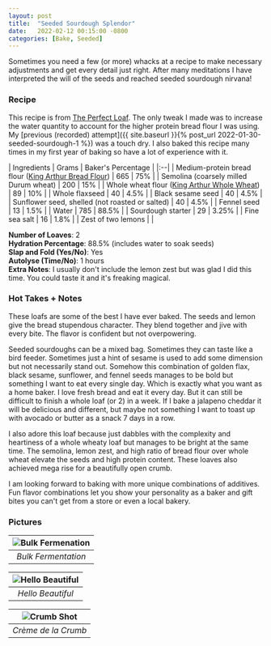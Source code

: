 ```yaml
---
layout: post
title:  "Seeded Sourdough Splendor"
date:   2022-02-12 00:15:00 -0800
categories: [Bake, Seeded]
---
```


Sometimes you need a few (or more) whacks at a recipe to make necessary adjustments and get every detail just right. After many meditations I have interpreted the will of the seeds and reached seeded sourdough nirvana! 

### Recipe
This recipe is from [The Perfect Loaf](https://www.theperfectloaf.com/seeded-sourdough/). The only tweak I made was to increase the water quantity to account for the higher protein bread flour I was using. My [previous (recorded) attempt]({{ site.baseurl }}{% post_url 2022-01-30-seeded-sourdough-1 %}) was a touch dry. I also baked this recipe many times in my first year of baking so have a lot of experience with it.

| Ingredients | Grams | Baker's Percentage |
|:--| 
| Medium-protein bread flour ([King Arthur Bread Flour](https://shop.kingarthurbaking.com/items/organic-bread-flour)) | 665 | 75% |
| Semolina (coarsely milled Durum wheat) | 200 | 15% |
| Whole wheat flour ([King Arthur Whole Wheat](https://shop.kingarthurbaking.com/items/100-whole-wheat-flour)) | 89 | 10% |
| Whole flaxseed | 40 | 4.5% |
| Black sesame seed | 40 | 4.5% |
| Sunflower seed, shelled (not roasted or salted) | 40 | 4.5% |
| Fennel seed | 13 | 1.5% |
| Water | 785 | 88.5% |
| Sourdough starter | 29 | 3.25% |
| Fine sea salt | 16 | 1.8% |
| Zest of two lemons | |

**Number of Loaves**: 2 <br />
**Hydration Percentage**: 88.5% (includes water to soak seeds) <br />
**Slap and Fold (Yes/No)**: Yes <br />
**Autolyse (Time/No)**: 1 hours <br />
**Extra Notes**: I usually don't include the lemon zest but was glad I did this time. You could taste it and it's freaking magical. 

### Hot Takes + Notes

These loafs are some of the best I have ever baked. The seeds and lemon give the bread stupendous character. They blend together and jive with every bite. The flavor is confident but not overpowering. 

Seeded sourdoughs can be a mixed bag. Sometimes they can taste like a bird feeder. Sometimes just a hint of sesame is used to add some dimension but not necessarily stand out. Somehow this combination of golden flax, black sesame, sunflower, and fennel seeds manages to be bold but something I want to eat every single day. Which is exactly what you want as a home baker. I love fresh bread and eat it every day. But it can still be difficult to finish a whole loaf (or 2) in a week. If I bake a jalapeno cheddar it will be delicious and different, but maybe not something I want to toast up with avocado or butter as a snack 7 days in a row. 

I also adore this loaf because just dabbles with the complexity and heartiness of a whole wheaty loaf but manages to be bright at the same time. The semolina, lemon zest, and high ratio of bread flour over whole wheat elevate the seeds and high protein content. These loaves also achieved mega rise for a beautifully open crumb.  

I am looking forward to baking with more unique combinations of additives. Fun flavor combinations let you show your personality as a baker and gift bites you can't get from a store or even a local bakery. 

### Pictures

| ![Bulk Fermenation](https://user-images.githubusercontent.com/15069517/153767479-e831afc3-1369-47c9-974d-cbb86435121b.jpg) | 
|:--:| 
| *Bulk Fermentation* |

| ![Hello Beautiful](https://user-images.githubusercontent.com/15069517/153767483-075c8f79-4129-49d6-a0a1-f5d420756ad5.jpg) | 
|:--:| 
| *Hello Beautiful* |

| ![Crumb Shot](https://user-images.githubusercontent.com/15069517/153767487-eeb7d35c-2c1f-492d-afac-231c7ffe3b5a.jpg) | 
|:--:| 
| *Crème de la Crumb* |